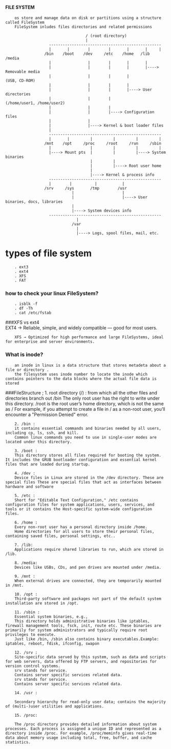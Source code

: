 #### FILE SYSTEM

        os store and manage data on disk or partitions using a structure called FileSystem
        FileSystem inludes files directories and related permissions
        
                                       / (root directory)
                                       |
                       -------------------------------------------------
                       |       |        |        |       |       |     |
                     /bin    /boot    /dev     /etc    /home   /lib   /media
                       |                |        |       |       |
                       |                |        |       |       |----> Removable media
                       |                |        |       |              (USB, CD-ROM)
                       |                |        |       |
                       |                |        |       |----> User directories
                       |                |        |              (/home/user1, /home/user2)
                       |                |        |
                       |                |        |----> Configuration files
                       |                |
                       |                |----> Kernel & boot loader files
                       |
                       -------------------------------------------------
                       |       |         |         |         |         |
                     /mnt    /opt     /proc     /root     /run     /sbin
                       |                 |         |         |         |
                       |----> Mount pts  |         |         |----> System binaries
                                         |         |
                                         |         |----> Root user home
                                         |
                                         |----> Kernel & process info
                       -------------------------------------------------
                       |        |          |           |
                     /srv     /sys       /tmp        /usr
                                 |                     |
                                 |                     |----> User binaries, docs, libraries
                                 |
                                 |----> System devices info
                       -------------------------------------------------
                                   |
                                 /var
                                   |
                                   |----> Logs, spool files, mail, etc.

# types of file system 
        . ext3
        . ext4
        . XFS
        . FAT
        
### how to check your linux FileSystem?
        . isblk -f
        . df -Th
        . cat /etc/fstab
        
###XFS vs ext4  
        EXT4 → Reliable, simple, and widely compatible — good for most users.

        XFS → Optimized for high performance and large FileSystems, ideal for enterprise and server environments.

### What is inode?
        an inode in linux is a data structure that stores metadeta about a file or directory .
        the filesystem uses inode number to locate the inode which contains pointers to the data blocks where the actual file data is stored
        
###FileStructure ;
        1. root directory (/) :
        from which all the other files and directories branch out /bin 
        The only root user has the right to write under this directory.
        /root is the root user’s home directory, which is not the same as /
        For example, if you attempt to create a file in / as a non-root user, you’ll encounter a "Permission Denied" error.

        2. /bin : 
        it contains essential commands and binaries needed by all users, including cp, ls, ssh, and kill.
        Common linux commands you need to use in single-user modes are located under this directory.

        3. /boot :
        This directory stores all files required for booting the system. It includes the GRUB bootloader configuration and essential kernel files that are loaded during startup. 

        4. /dev :
        Device files in Linux are stored in the /dev directory. These are special files These are special files that act as interfaces between hardware and software

        5. /etc :
        Short for "Editable Text Configuration," /etc contains configuration files for system applications, users, services, and tools or it contains the Host-specific system-wide configuration files.

        6. /home :
        Every non-root user has a personal directory inside /home. 
        Home directories for all users to store their personal files, containing saved files, personal settings, etc..

        7. /lib:
        Applications require shared libraries to run, which are stored in /lib.

        8. /media:
        Devices like USBs, CDs, and pen drives are mounted under /media.

        9. /mnt :
        When external drives are connected, they are temporarily mounted in /mnt. 

        10. /opt : 
        Third-party software and packages not part of the default system installation are stored in /opt.

        11. /sbin : 
        Essential system binaries, e.g.,
        This directory holds administrative binaries like iptables, firewall management tools, fsck, init, route etc. These binaries are primarily for system administrators and typically require root privileges to execute.
        Just like /bin, /sbin also contains binary executables.Example: iptables, reboot, fdisk, ifconfig, swapon

        12. /srv : 
        Site-specific data served by this system, such as data and scripts for web servers, data offered by FTP servers, and repositories for version control systems.
        srv stands for service.
        Contains server specific services related data.
        srv stands for service.
        Contains server specific services related data.
        
        14. /usr : 

        Secondary hierarchy for read-only user data; contains the majority of (multi-)user utilities and applications. 
        
        15. /proc:

        The /proc directory provides detailed information about system processes. Each process is assigned a unique ID and represented as a directory inside /proc. For example, /proc/meminfo gives real-time data about memory usage including total, free, buffer, and cache statistics.
